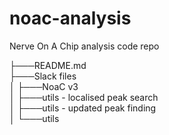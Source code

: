 # noac-analysis
Nerve On A Chip analysis code repo <br />

├───README.md <br />
├───Slack files <br />
│   ├───NoaC v3 <br />
│   ├───utils - localised peak search <br />
│   ├───utils - updated peak finding <br />
│   └───utils <br />
